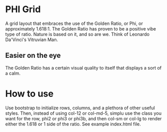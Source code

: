# PHI Grid
A grid layout that embraces the use of the Golden Ratio, or Phi, or approximately 1.618:1. The Golden Ratio has proven to be a positive vibe type of ratio. Nature is based on it, and so are we. Think of Leonardo Da'Vinci's Vitruvian Man.

## Easier on the eye
The Golden Ratio has a certain visual quality to itself that displays a sort of a calm.

# How to use
Use bootstrap to initialize rows, columns, and a plethora of other useful styles. Then, instead of using col-12 or col-md-5, simplu use the class you want for the row, phi2 or phi3 or phi3b, and then col-sm or col-lg to render either the 1.618 or 1 side of the ratio. See example index.html file.
